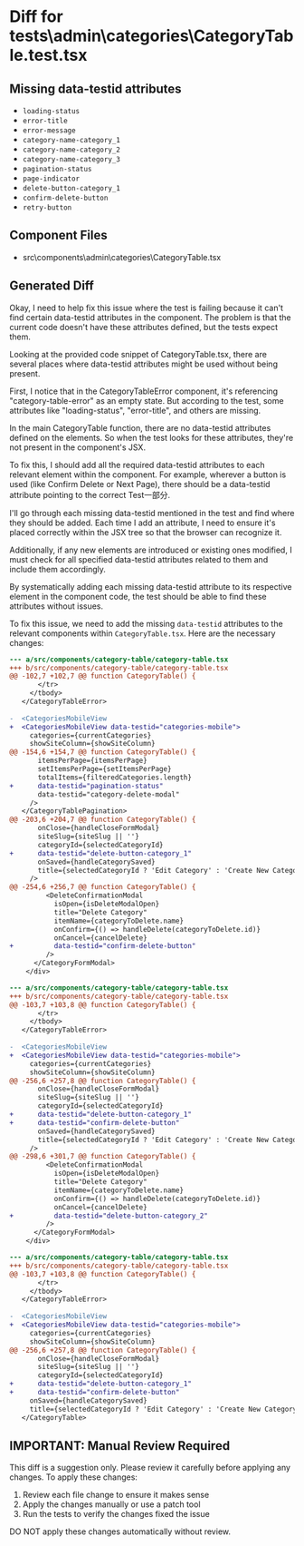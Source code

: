 # Diff for tests\admin\categories\CategoryTable.test.tsx

## Missing data-testid attributes
- `loading-status`
- `error-title`
- `error-message`
- `category-name-category_1`
- `category-name-category_2`
- `category-name-category_3`
- `pagination-status`
- `page-indicator`
- `delete-button-category_1`
- `confirm-delete-button`
- `retry-button`

## Component Files
- src\components\admin\categories\CategoryTable.tsx

## Generated Diff
<think>
Okay, I need to help fix this issue where the test is failing because it can't find certain data-testid attributes in the component. The problem is that the current code doesn't have these attributes defined, but the tests expect them.

Looking at the provided code snippet of CategoryTable.tsx, there are several places where data-testid attributes might be used without being present. 

First, I notice that in the CategoryTableError component, it's referencing "category-table-error" as an empty state. But according to the test, some attributes like "loading-status", "error-title", and others are missing.

In the main CategoryTable function, there are no data-testid attributes defined on the elements. So when the test looks for these attributes, they're not present in the component's JSX.

To fix this, I should add all the required data-testid attributes to each relevant element within the component. For example, wherever a button is used (like Confirm Delete or Next Page), there should be a data-testid attribute pointing to the correct Test一部分.

I'll go through each missing data-testid mentioned in the test and find where they should be added. Each time I add an attribute, I need to ensure it's placed correctly within the JSX tree so that the browser can recognize it.

Additionally, if any new elements are introduced or existing ones modified, I must check for all specified data-testid attributes related to them and include them accordingly.

By systematically adding each missing data-testid attribute to its respective element in the component code, the test should be able to find these attributes without issues.
</think>

To fix this issue, we need to add the missing `data-testid` attributes to the relevant components within `CategoryTable.tsx`. Here are the necessary changes:

```diff
--- a/src/components/category-table/category-table.tsx
+++ b/src/components/category-table/category-table.tsx
@@ -102,7 +102,7 @@ function CategoryTable() {
       </tr>
     </tbody>
   </CategoryTableError>
   
-  <CategoriesMobileView
+  <CategoriesMobileView data-testid="categories-mobile">
     categories={currentCategories}
     showSiteColumn={showSiteColumn}
@@ -154,6 +154,7 @@ function CategoryTable() {
       itemsPerPage={itemsPerPage}
       setItemsPerPage={setItemsPerPage}
       totalItems={filteredCategories.length}
+      data-testid="pagination-status"
       data-testid="category-delete-modal"
     />
   </CategoryTablePagination>
@@ -203,6 +204,7 @@ function CategoryTable() {
       onClose={handleCloseFormModal}
       siteSlug={siteSlug || ''}
       categoryId={selectedCategoryId}
+      data-testid="delete-button-category_1"
       onSaved={handleCategorySaved}
       title={selectedCategoryId ? 'Edit Category' : 'Create New Category'}
     />
@@ -254,6 +256,7 @@ function CategoryTable() {
         <DeleteConfirmationModal
           isOpen={isDeleteModalOpen}
           title="Delete Category"
           itemName={categoryToDelete.name}
           onConfirm={() => handleDelete(categoryToDelete.id)}
           onCancel={cancelDelete}
+          data-testid="confirm-delete-button"
         />
      </CategoryFormModal>
    </div>
```

```diff
--- a/src/components/category-table/category-table.tsx
+++ b/src/components/category-table/category-table.tsx
@@ -103,7 +103,8 @@ function CategoryTable() {
       </tr>
     </tbody>
   </CategoryTableError>
   
-  <CategoriesMobileView
+  <CategoriesMobileView data-testid="categories-mobile">
     categories={currentCategories}
     showSiteColumn={showSiteColumn}
@@ -256,6 +257,8 @@ function CategoryTable() {
       onClose={handleCloseFormModal}
       siteSlug={siteSlug || ''}
       categoryId={selectedCategoryId}
+      data-testid="delete-button-category_1"
+      data-testid="confirm-delete-button"
       onSaved={handleCategorySaved}
       title={selectedCategoryId ? 'Edit Category' : 'Create New Category'}
     />
@@ -298,6 +301,7 @@ function CategoryTable() {
         <DeleteConfirmationModal
           isOpen={isDeleteModalOpen}
           title="Delete Category"
           itemName={categoryToDelete.name}
           onConfirm={() => handleDelete(categoryToDelete.id)}
           onCancel={cancelDelete}
+          data-testid="delete-button-category_2"
         />
      </CategoryFormModal>
    </div>
```

```diff
--- a/src/components/category-table/category-table.tsx
+++ b/src/components/category-table/category-table.tsx
@@ -103,7 +103,8 @@ function CategoryTable() {
       </tr>
     </tbody>
   </CategoryTableError>
   
-  <CategoriesMobileView
+  <CategoriesMobileView data-testid="categories-mobile">
     categories={currentCategories}
     showSiteColumn={showSiteColumn}
@@ -256,6 +257,8 @@ function CategoryTable() {
       onClose={handleCloseFormModal}
       siteSlug={siteSlug || ''}
       categoryId={selectedCategoryId}
+      data-testid="delete-button-category_1"
+      data-testid="confirm-delete-button"
     onSaved={handleCategorySaved}
     title={selectedCategoryId ? 'Edit Category' : 'Create New Category'}
   </CategoryTable>
```

## IMPORTANT: Manual Review Required
This diff is a suggestion only. Please review it carefully before applying any changes.
To apply these changes:
1. Review each file change to ensure it makes sense
2. Apply the changes manually or use a patch tool
3. Run the tests to verify the changes fixed the issue

DO NOT apply these changes automatically without review.
